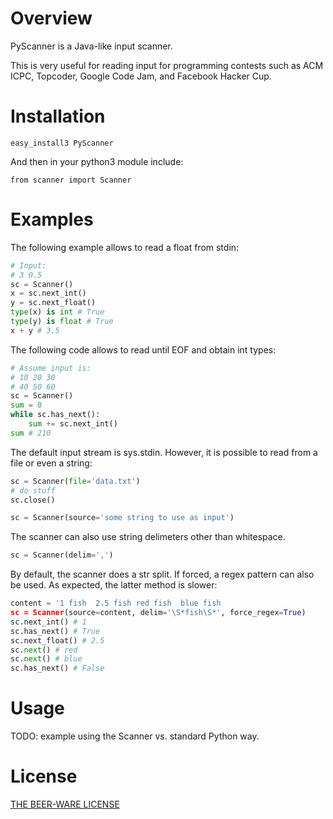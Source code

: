 # Overview

PyScanner is a Java-like input scanner.

This is very useful for reading input for programming contests such as ACM ICPC, Topcoder, Google Code Jam, and Facebook Hacker Cup.

# Installation

    easy_install3 PyScanner

And then in your python3 module include:

    from scanner import Scanner

# Examples

The following example allows to read a float from stdin:
```python
# Input:
# 3 0.5
sc = Scanner()
x = sc.next_int()
y = sc.next_float()
type(x) is int # True
type(y) is float # True
x + y # 3.5
```

The following code allows to read until EOF and obtain int types:
```python
# Assume input is:
# 10 20 30
# 40 50 60
sc = Scanner()
sum = 0
while sc.has_next():
    sum += sc.next_int()
sum # 210
```

The default input stream is sys.stdin. However, it is possible to read from a file or even a string:
```python
sc = Scanner(file='data.txt')
# do stuff
sc.close()
```

```python
sc = Scanner(source='some string to use as input')
```

The scanner can also use string delimeters other than whitespace.
```python
sc = Scanner(delim=',')
```

By default, the scanner does a str split. If forced, a regex pattern can also be used. As expected, the latter method is slower:
```python
content = '1 fish  2.5 fish red fish  blue fish
sc = Scanner(source=content, delim='\S*fish\S*', force_regex=True)
sc.next_int() # 1
sc.has_next() # True
sc.next_float() # 2.5
sc.next() # red
sc.next() # blue
sc.has_next() # False
```

# Usage
TODO: example using the Scanner vs. standard Python way.

# License

[THE BEER-WARE LICENSE](https://tldrlegal.com/license/beerware-license)
    
